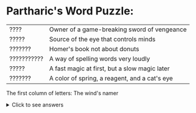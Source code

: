 # Partharic's Word Puzzle:

|             |                                               |
|-------------|-----------------------------------------------|
| ????        | Owner of a game-breaking sword of vengeance   |
| ?????       | Source of the eye that controls minds         |
| ???????     | Homer's book not about donuts                 |
| ??????????? | A way of spelling words very loudly           |
| ?????       | A fast magic at first, but a slow magic later |
| ???????     | A color of spring, a reagent, and a cat's eye |

The first column of letters: The wind's namer

<details>
<summary>
Click to see answers
</summary>

- Kord        
- Vecna       
- Odyssey     
- Thaumaturgy  
- Haste       
- Emerald
- First column of letters: KVOTHE

</details>
